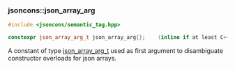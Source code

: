 ### jsoncons::json_array_arg

```cpp
#include <jsoncons/semantic_tag.hpp>

constexpr json_array_arg_t json_array_arg{};    (inline if at least C++17)
```

A constant of type [json_array_arg_t](json_array_arg_t.md) used as first argument to disambiguate constructor overloads for json arrays.

